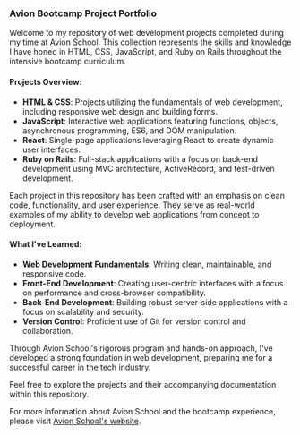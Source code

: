 ### Avion Bootcamp Project Portfolio

Welcome to my repository of web development projects completed during my time at Avion School. This collection represents the skills and knowledge I have honed in HTML, CSS, JavaScript, and Ruby on Rails throughout the intensive bootcamp curriculum.

#### Projects Overview:
- **HTML & CSS**: Projects utilizing the fundamentals of web development, including responsive web design and building forms.
- **JavaScript**: Interactive web applications featuring functions, objects, asynchronous programming, ES6, and DOM manipulation.
- **React**: Single-page applications leveraging React to create dynamic user interfaces.
- **Ruby on Rails**: Full-stack applications with a focus on back-end development using MVC architecture, ActiveRecord, and test-driven development.

Each project in this repository has been crafted with an emphasis on clean code, functionality, and user experience. They serve as real-world examples of my ability to develop web applications from concept to deployment.

#### What I've Learned:
- **Web Development Fundamentals**: Writing clean, maintainable, and responsive code.
- **Front-End Development**: Creating user-centric interfaces with a focus on performance and cross-browser compatibility.
- **Back-End Development**: Building robust server-side applications with a focus on scalability and security.
- **Version Control**: Proficient use of Git for version control and collaboration.

Through Avion School's rigorous program and hands-on approach, I've developed a strong foundation in web development, preparing me for a successful career in the tech industry.

Feel free to explore the projects and their accompanying documentation within this repository.

For more information about Avion School and the bootcamp experience, please visit [Avion School's website](https://www.avionschool.com/).
